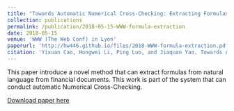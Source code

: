 ```yaml
---
title: "Towards Automatic Numerical Cross-Checking: Extracting Formulas from Text"
collection: publications
permalink: /publication/2018-05-15-WWW-formula-extraction
date: 2018-05-15
venue: 'WWW (The Web Conf) in Lyon'
paperurl: 'http://hw446.github.io/files/2018-WWW-formula-extraction.pdf'
citation: 'Yixuan Cao, Hongwei Li, Ping Luo, and Jiaquan Yao. Towards Automatic Numerical Cross-Checking: Extracting Formulas from Text. The 27th International Conference on World Wide Web (WWW-18), April 23–27, 2018，Lyon, France'
---
```

This paper introduce a novel method that can extract formulas from natural language from financial documents.
This work is part of the system that can conduct automatic Numerical Cross-Checking.

[Download paper here](http://hw446.github.io/files/2018-WWW-formula-extraction.pdf)
